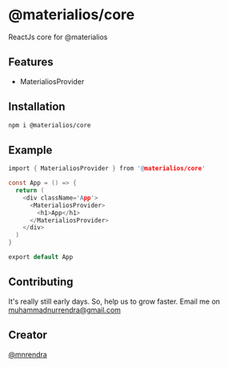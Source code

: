 # @materialios/core
ReactJs core for @materialios

## Features
* MaterialiosProvider

## Installation
```sh
npm i @materialios/core
```

## Example
```c
import { MaterialiosProvider } from '@materialios/core'

const App = () => {
  return (
    <div className='App'>
      <MaterialiosProvider>
        <h1>App</h1>
      </MaterialiosProvider>
    </div>
  )
}

export default App
```

## Contributing
It's really still early days. So, help us to grow faster. Email me on [muhammadnurrendra@gmail.com](mailto:muhammadnurrendra@gmail.com)

## Creator
[@mnrendra](https://github.com/mnrendra)
